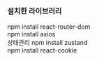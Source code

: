 ### 설치한 라이브러리 
npm install react-router-dom <br>
npm install axios <br>
상태관리 npm install zustand <br>
npm install react-cookie <br>